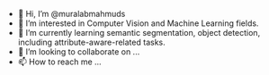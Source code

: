 - 👋 Hi, I’m @muralabmahmuds
- 👀 I’m interested in Computer Vision and Machine Learning fields.
- 🌱 I’m currently learning semantic segmentation, object detection, including attribute-aware-related tasks.
- 💞️ I’m looking to collaborate on ...
- 📫 How to reach me ...

<!---
muralabmahmuds/muralabmahmuds is a ✨ special ✨ repository because its `README.md` (this file) appears on your GitHub profile.
You can click the Preview link to take a look at your changes.
--->
